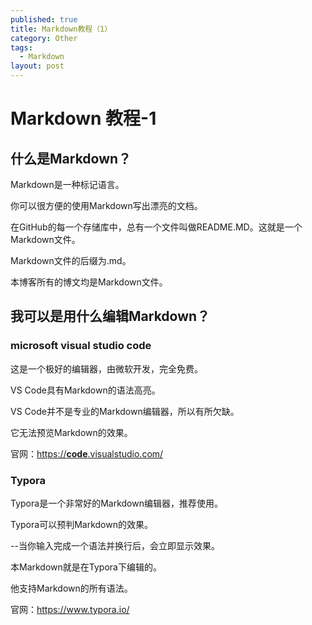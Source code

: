 ```yaml
---
published: true
title: Markdown教程（1）
category: Other
tags: 
  - Markdown
layout: post
---
```


# Markdown 教程-1

## 什么是Markdown？

Markdown是一种标记语言。

你可以很方便的使用Markdown写出漂亮的文档。

在GitHub的每一个存储库中，总有一个文件叫做README.MD。这就是一个Markdown文件。

Markdown文件的后缀为.md。

本博客所有的博文均是Markdown文件。

##  我可以是用什么编辑Markdown？

###  microsoft visual studio code

这是一个极好的编辑器，由微软开发，完全免费。

VS Code具有Markdown的语法高亮。

VS Code并不是专业的Markdown编辑器，所以有所欠缺。

它无法预览Markdown的效果。

官网：[https://**code**.visualstudio.com/](http://www.baidu.com/link?url=E3T3XvyFn46tb036ziSc7A0oAYaTgTHCsVbZRteXG8MvPGPFHegR_TVD2B-PREVK)

### Typora

Typora是一个非常好的Markdown编辑器，推荐使用。

Typora可以预判Markdown的效果。

--当你输入完成一个语法并换行后，会立即显示效果。

本Markdown就是在Typora下编辑的。

他支持Markdown的所有语法。

官网：https://www.typora.io/


